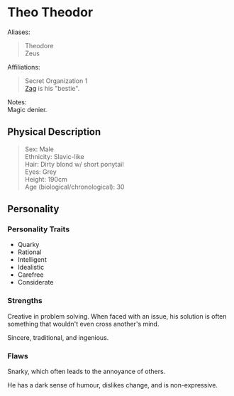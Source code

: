 # Theo Theodor
Aliases:
> Theodore  
> Zeus  

Affiliations:
> Secret Organization 1  
> [Zag](gurab_kaif.md) is his "bestie".

Notes:  
Magic denier.

## Physical Description
> Sex: Male  
> Ethnicity: Slavic-like  
> Hair: Dirty blond w/ short ponytail  
> Eyes: Grey  
> Height: 190cm  
> Age (biological/chronological): 30  

## Personality
### Personality Traits
* Quarky
* Rational
* Intelligent
* Idealistic
* Carefree
* Considerate

### Strengths
Creative in problem solving.
When faced with an issue, his solution is often something that wouldn't even cross another's mind.

Sincere, traditional, and ingenious.

### Flaws

Snarky, which often leads to the annoyance of others.

He has a dark sense of humour, dislikes change, and is non-expressive.